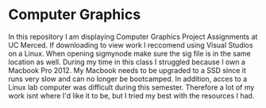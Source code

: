 # Computer Graphics
In this repository I am displaying Computer Graphics Project Assignments at UC Merced.
If downloading to view work I reccomend using Visual Studios on a Linux. When opening sigmynode make sure the sig file is in the same location as well. 
During my time in this class I struggled because I own a Macbook Pro 2012. My Macbook needs to be upgraded to a SSD since it runs very slow and can  no longer be bootcamped. In addition, acces to a Linux lab computer was difficult during this semester. Therefore a lot of my work isnt where I'd like it to be, but I tried my best with the resources I had. 

